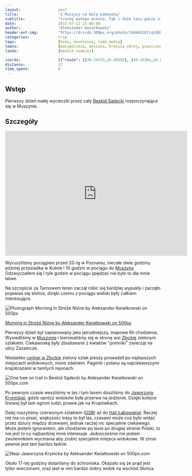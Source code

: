 ```yaml
---
layout:                 post
title:                  "Z Muszyny na Halę Łabowską"
subtitle:               "trochę małego miasta, łąk i dużo lasu gdzie nic nie widać"
date:                   2015-07-11 21:00:00
author:                 "Aleksander Kwiatkowski"
header-ext-img:         "https://drscdn.500px.org/photo/146665187/q%3D80_m%3D2000/89026865477689dffa587d9459ac2d82"
categories:             trip
tags:                   [hike, mountains, todo_media]
towns:                  [malopolskie, muszyna, krynica_zdroj, piwniczna_zdroj]
lands:                  [beskid_sadecki]

coords:                 [{"route": [[49.34753,20.89398], [49.35301,20.88866], [49.39805,20.89621], [49.41810,20.89544], [49.43786,20.87321], [49.46074,20.84222], [49.47266,20.81109]], "type": "hike"}, {"route": [[49.60676,20.70281], [49.56675,20.64221], [49.50437,20.65371], [49.49194,20.68212], [49.47939,20.67920], [49.46729,20.69766], [49.45764,20.69422], [49.43889,20.71791], [49.43420,20.70633], [49.43107,20.71096], [49.43024,20.72186], [49.41756,20.72581], [49.41399,20.74521], [49.40505,20.74392], [49.40025,20.75894], [49.39148,20.74933], [49.38366,20.76272], [49.37466,20.75868], [49.37539,20.78460], [49.37148,20.78907], [49.36270,20.78357], [49.35985,20.81001], [49.34733,20.81370], [49.33553,20.83370], [49.34889,20.86031], [49.34392,20.87627], [49.35286,20.89352]], "type": "train"}]
distance:               22
time_spent:             8
---
```


[wiki-muszyna]:         https://pl.wikipedia.org/wiki/Muszyna
[wiki-zlockie]:         https://pl.wikipedia.org/wiki/Z%C5%82ockie
[wiki-zlockie-cerkiew]: https://pl.wikipedia.org/wiki/Cerkiew_%C5%9Bw._Dymitra_w_Z%C5%82ockiem
[wiki-jaworzyna]:       https://pl.wikipedia.org/wiki/Jaworzyna_Krynicka
[wiki-gsb]:             https://pl.wikipedia.org/wiki/G%C5%82%C3%B3wny_Szlak_Beskidzki#Beskid_S.C4.85decki
[wiki-labowska]:        https://pl.wikipedia.org/wiki/Schronisko_PTTK_na_Hali_%C5%81abowskiej
[wiki-beskid-sadecki]:  https://pl.wikipedia.org/wiki/Beskid_S%C4%85decki

Wstęp
-----

Pierwszy dzień małej wycieczki przez cały [Beskid Sądecki][wiki-beskid-sadecki] rozpoczynająca się w Muszynie.

Szczegóły
---------

<iframe height='405' width='590' frameborder='0' allowtransparency='true' scrolling='no' src='http://www.strava.com/activities/346183284/embed/926ca2b771ca87dbd178ef7f3944c436c43ab6c9'></iframe>

Wyrusziliśmy pociągiem przed 20-tą w Poznaniu, niecałe dwie godziny później przesiadka w Kutnie i 10 godzin w pociągu do
[Muszyny][wiki-muszyna]. Odzwyczaiłem się i tyle godzin w pociągu spędzać nie było to dla mnie łatwe.

Na szczęście za Tarnowem teren zaczął robić się bardziej wypukły i zaczęło pojawiaś się słońce, dzięki
czemu z pociągu widoki były całkiem interesujące.

<div class="pixels-photo">
  <p><img src="https://drscdn.500px.org/photo/115042419/m%3D900/4d09be226a458caf16869a238285fd66" alt="Photograph Morning in Stróże Niżne by Aleksander Kwiatkowski on 500px"></p>
  <a href="https://500px.com/photo/115042419/morning-in-str%C3%B3%C5%BCe-ni%C5%BCne-by-aleksander-kwiatkowski">Morning in Stróże Niżne by Aleksander Kwiatkowski on 500px</a>
</div>
<script type="text/javascript" src="https://500px.com/embed.js"></script>

Pierwszy dzień był zaplanowany jako jatrudniejszy, mapowe 6h chodzenia. Wysiedliśmy w [Muszynie][wiki-muszyna] i kierowaliśmy się
w stronę wsi [Złockie][wiki-zlockie] zielonym szlakiem. Ciekawoską były zbudowane z kwiatów "pomniki" zwierząt na
ulicy Zazamcze.

Niedaleko [cerkwi w Złockie][wiki-zlockie-cerkiew] zielony szlak pieszy prowadził po najlepszych miejscach widokowych, moim zdaniem.
Pagórki i polany są najciekawszymi krajobrazami w tamtych rejonach.

<div class='pixels-photo'>
  <p>
    <img src='https://drscdn.500px.org/photo/115739183/m%3D900/ad9f6800bbbdfaa6d3d74aff33f5eda4' alt='One tree on trail in Beskid Sądecki by Aleksander Kwiatkowski on 500px.com'>
  </p>
  <a href='https://500px.com/photo/115739183/one-tree-on-trail-in-beskid-s%C4%85decki-by-aleksander-kwiatkowski' alt='One tree on trail in Beskid Sądecki by Aleksander Kwiatkowski on 500px.com'></a>
</div>
<script type='text/javascript' src='https://500px.com/embed.js'></script>

Po pewnym czasie weszliśmy w las i tym lasem doszliśmy do [Jaworzyny Krynickiej][wiki-jaworzyna], gdzie oprócz widoków
była przerwa na jedzenie. Dzięki kolejce linowej był tam ogrom ludzi, prawie jak na Krupówkach.

Dalej ruszyliśmy czerwonym szlakiem ([GSB][wiki-gsb]) aż do [Hali Łabowskiej][wiki-labowska]. Raczej nie ma co pisać,
większośc trasy to był las, czasami
może coś było widać przez dziury między drzewami,
jednak raczej nic specjalnie ciekawego. Może jestem ignorantem, ale chodzenie po lesie
po drugiej stronie Polski, to nie jest to co najbardziej mnie interesuje.
Jednocześnie nie jestem zwolennikiem wycinania
aby zrobić specjalnie miejsca widokowe. W zimie pewnie jest tam bardzo ładnie.

<div class='pixels-photo'>
  <p>
    <img src='https://drscdn.500px.org/photo/115181755/m%3D900/03b70c2803de9a75e2c7fd5f33d70c46' alt='Near Jaworzyna Krynicka by Aleksander Kwiatkowski on 500px.com'>
  </p>
  <a href='https://500px.com/photo/115181755/near-jaworzyna-krynicka-by-aleksander-kwiatkowski' alt='Near Jaworzyna Krynicka by Aleksander Kwiatkowski on 500px.com'></a>
</div>
<script type='text/javascript' src='https://500px.com/embed.js'></script>

Około 17-tej godziny dotarliśmy do schroniska. Okazało się że prąd jest tylko wieczorami, oraz jest w nim bardzo
dobry widok na wschód Słońca.
